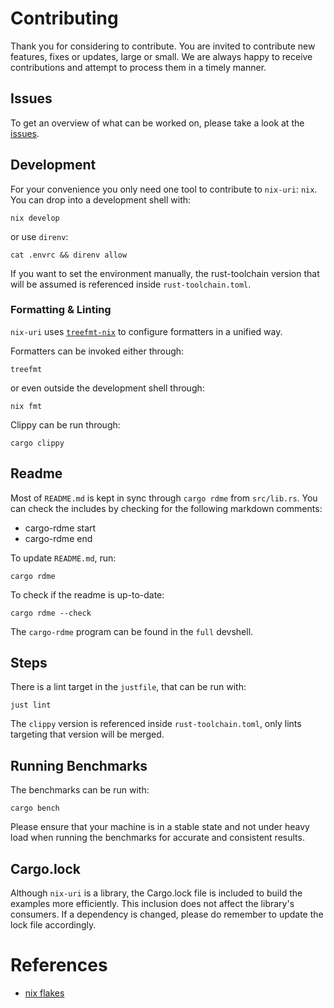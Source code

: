 # Contributing
Thank you for considering to contribute.
You are invited to contribute new features, fixes or updates, large or small.
We are always happy to receive contributions and attempt to process them in a timely manner.

## Issues
To get an overview of what can be worked on, please take a look at the [issues](https://github.com/a-kenji/nix-uri/issues?q=is%3Aissue+is%3Aopen+sort%3Aupdated-desc).

## Development
For your convenience you only need one tool to contribute to `nix-uri`: `nix`.
You can drop into a development shell with:
```
nix develop
```
or use `direnv`:
```
cat .envrc && direnv allow
```

If you want to set the environment manually, the rust-toolchain version
that will be assumed is referenced inside `rust-toolchain.toml`.

### Formatting & Linting
`nix-uri` uses [`treefmt-nix`](https://github.com/numtide/treefmt-nix/) to configure formatters in a unified way.

Formatters can be invoked either through:
```
treefmt
```
or even outside the development shell through:
```
nix fmt
```

Clippy can be run through:
```
cargo clippy
```

## Readme

Most of `README.md` is kept in sync through `cargo rdme` from `src/lib.rs`.
You can check the includes by checking for the following markdown comments:
- cargo-rdme start
- cargo-rdme end

To update `README.md`, run:
```
cargo rdme
```
To check if the readme is up-to-date:
```
cargo rdme --check
```

The `cargo-rdme` program can be found in the `full` devshell.

## Steps
There is a lint target in the `justfile`, that can be run with:
```
just lint
```
The `clippy` version is referenced inside `rust-toolchain.toml`, only lints targeting that version will be merged.

## Running Benchmarks

The benchmarks can be run with: 

```
cargo bench
```

Please ensure that your machine is in a stable state and not under heavy load when running the benchmarks for accurate and consistent results.

## Cargo.lock

Although `nix-uri` is a library, the Cargo.lock file is included to build the examples more efficiently. 
This inclusion does not affect the library's consumers. 
If a dependency is changed, please do remember to update the lock file accordingly.


# References
- [nix flakes](https://nixos.org/manual/nix/stable/command-ref/new-cli/nix3-flake)
